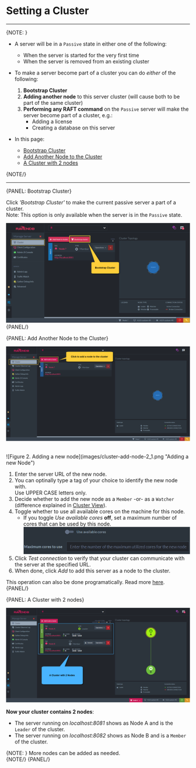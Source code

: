 ﻿# Setting a Cluster
---

{NOTE: }

* A server will be in a `Passive` state in either one of the following:  
  * When the server is started for the very first time  
  * When the server is removed from an existing cluster  

* To make a server become part of a cluster you can do _either_ of the following:  

  1. **Bootstrap Cluster**  
  2. **Adding another node** to this server cluster (will cause both to be part of the same cluster)  
  3. **Performing any RAFT command** on the `Passive` server will make the server become part of a cluster, e.g.:  
     * Adding a license  
     * Creating a database on this server  

* In this page:  
  * [Bootstrap Cluster](../../studio/cluster/setting-a-cluster#bootstrap-cluster)  
  * [Add Another Node to the Cluster](../../studio/cluster/setting-a-cluster#add-another-node-to-the-cluster)  
  * [A Cluster with 2 nodes](../../studio/cluster/setting-a-cluster#a-cluster-with-2-nodes)  

{NOTE/}

---

{PANEL: Bootstrap Cluster}

Click _'Bootstrap Cluster'_ to make the current passive server a part of a cluster.  
Note: This option is only available when the server is in the `Passive` state.  

![Figure 0. Click to add a new node](images/cluster-add-node-0.png "Bootstrap Cluster")
{PANEL/}

{PANEL: Add Another Node to the Cluster}

![Figure 1. Click to add a new node](images/cluster-add-node-1.png "Click to add a new node")

<br/>
![Figure 2. Adding a new node](images/cluster-add-node-2_1.png "Adding a new Node")

1. Enter the server URL of the new node.  
2. You can optinally type a tag of your choice to identify the new node with.  
   Use UPPER CASE letters only.  
3. Decide whether to add the new node as a `Member` -or- as a `Watcher` (difference explained in [Cluster View](cluster-view)).  
4. Toggle whether to use all available cores on the machine for this node.  
    * If you toggle _Use available cores_ **off**, set a maximum number of cores that can be used by this node.  
      ![Maximum number of cores](images/cluster-add-node-2_2.png "Maximum number of cores")
5. Click _Test connection_ to verify that your cluster can communicate with the server at the specified URL.  
6. When done, click *Add* to add this server as a node to the cluster.  

This operation can also be done programatically. Read more [here](../../server/clustering/cluster-api).  
{PANEL/}

{PANEL: A Cluster with 2 nodes}

![Figure 3. Cluster with 2 nodes](images/cluster-add-node-3.png "A cluster with 2 nodes")

**Now your cluster contains 2 nodes**:  

* The server running on _localhost:8081_ shows as Node A and is the `Leader` of the cluster.  
* The server running on _localhost:8082_ shows as Node B and is a `Member` of the cluster.  

{NOTE: }
 More nodes can be added as needed.  
{NOTE/}
{PANEL/}
